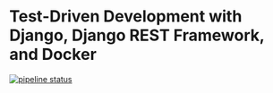 # Test-Driven Development with Django, Django REST Framework, and Docker

[![pipeline status](https://gitlab.com/fyliu/test-driven-movies/badges/main/pipeline.svg)](https://gitlab.com/fyliu/test-driven-movies/commits/main)
